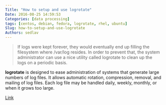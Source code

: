 ```yaml
---
Title: "How to setup and use logrotate"
Date: 2016-08-25 14:59:53
Categories: [data processing]
tags: [centos, debian, fedora, logrotate, rhel, ubuntu]
Slug: how-to-setup-and-use-logrotate
Authors: sedlav
---
```


> If logs were kept forever, they would eventually end up filling the filesystem where /var/log resides. In order to prevent that, the system administrator can use a nice utility called logrotate to clean up the logs on a periodic basis.

**logrotate** is designed to ease administration of systems that generate large numbers of log files.  It allows automatic rotation, compression, removal, and mailing of log files.  Each log file may be handled daily, weekly, monthly, or when it grows too large.

[Link](http://www.tecmint.com/install-logrotate-to-manage-log-rotation-in-linux/)
